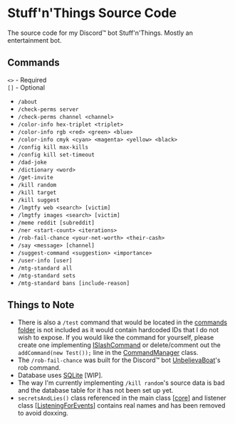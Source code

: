 # Stuff'n'Things Source Code
The source code for my Discord™ bot Stuff'n'Things. Mostly an entertainment bot.

## Commands
`<>` - Required<br>
`[]` - Optional
* `/about`
* `/check-perms server`
* `/check-perms channel <channel>`
* `/color-info hex-triplet <triplet>`
* `/color-info rgb <red> <green> <blue>`
* `/color-info cmyk <cyan> <magenta> <yellow> <black>`
* `/config kill max-kills`
* `/config kill set-timeout`
* `/dad-joke`
* `/dictionary <word>`
* `/get-invite`
* `/kill random`
* `/kill target`
* `/kill suggest`
* `/lmgtfy web <search> [victim]`
* `/lmgtfy images <search> [victim]`
* `/meme reddit [subreddit]`
* `/ner <start-count> <iterations>`
* `/rob-fail-chance <your-net-worth> <their-cash>`
* `/say <message> [channel]`
* `/suggest-command <suggestion> <importance>`
* `/user-info [user]`
* `/mtg-standard all`
* `/mtg-standard sets`
* `/mtg-standard bans [include-reason]`

## Things to Note

* There is also a `/test` command that would be located in
  the [commands folder](https://github.com/dumbdemon/Stuff-n-Things/tree/master/src/main/java/com/terransky/StuffnThings/commandSystem/commands)
  is not included as it would contain hardcoded IDs that I do not wish to expose. If you would like the command for
  yourself, please create one
  implementing [ISlashCommand](https://github.com/dumbdemon/Stuff-n-Things/blob/master/src/main/java/com/terransky/StuffnThings/commandSystem/interfaces/ISlashCommand.java)
  or delete/comment out the `addCommand(new Test());` line in
  the [CommandManager](https://github.com/dumbdemon/Stuff-n-Things/blob/master/src/main/java/com/terransky/StuffnThings/commandSystem/CommandManager.java)
  class.
* The `/rob-fail-chance` was built for the Discord™ bot [UnbelievaBoat](https://unbelievaboat.com/)'s rob command.
* Database uses [SQLite](https://www.sqlite.org/index.html) [WIP].
* The way I'm currently implementing `/kill random`'s source data is bad and the database table for it has not been set
  up yet.
* `secretsAndLies()` class referenced in the main
  class [[core](https://github.com/dumbdemon/Stuff-n-Things/blob/master/src/main/java/com/terransky/StuffnThings/core.java#L49)]
  and listener
  class [[ListeningForEvents](https://github.com/dumbdemon/Stuff-n-Things/blob/87ec70d2f9174c042ce784cdd11c580e8866a322/src/main/java/com/terransky/StuffnThings/listeners/ListeningForEvents.java#L43)]
  contains real names and has been removed to avoid doxxing.
